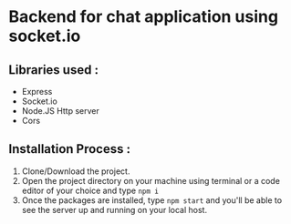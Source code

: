 # Backend for chat application using socket.io
## Libraries used :
- Express 
- Socket.io
- Node.JS Http server
- Cors

## Installation Process : 
1. Clone/Download the project.
2. Open the project directory on your machine using terminal or a code editor of your choice and type `npm i`
3. Once the packages are installed, type `npm start` and you'll be able to see the server up and running on your local host.

  

